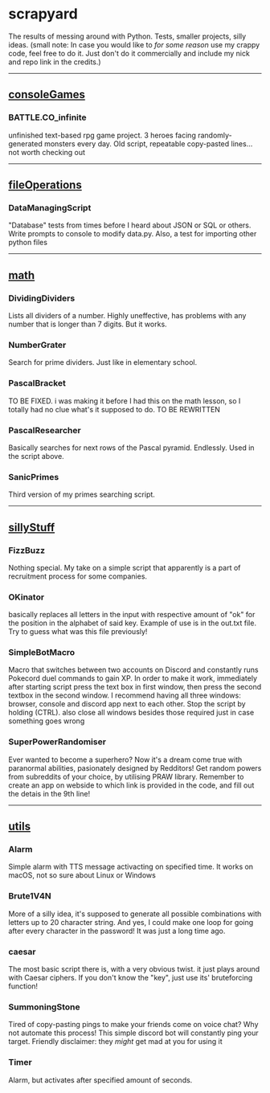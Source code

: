 # scrapyard
The results of messing around with Python. Tests, smaller projects, silly ideas.
(small note: In case you would like to *for some reason*  use my crappy code, feel free to do it. Just don't do it commercially and include my nick and repo link in the credits.)

-----
## [consoleGames](consoleGames)
### BATTLE.CO_infinite
unfinished text-based rpg game project. 3 heroes facing randomly-generated monsters every day. Old script, repeatable copy-pasted lines... not worth checking out

-----
## [fileOperations](fileOperations)
### DataManagingScript
"Database" tests from times before I heard about JSON or SQL or others. Write prompts to console to modify data.py. Also, a test for importing other python files

-----
## [math](math)
### DividingDividers
Lists all dividers of a number. Highly uneffective, has problems with any number that is longer than 7 digits. But it works.
### NumberGrater
Search for prime dividers. Just like in elementary school.
### PascalBracket
TO BE FIXED. i was making it before I had this on the math lesson, so I totally had no clue what's it supposed to do. TO BE REWRITTEN
### PascalResearcher
Basically searches for next rows of the Pascal pyramid. Endlessly. Used in the script above.
### SanicPrimes
Third version of my primes searching script.

-----
## [sillyStuff](sillyStuff)
### FizzBuzz
Nothing special. My take on a simple script that apparently is a part of recruitment process for some companies.
### OKinator
basically replaces all letters in the input with respective amount of "ok" for the position in the alphabet of said key. Example of use is in the out.txt file. Try to guess what was this file previously!
### SimpleBotMacro
Macro that switches between two accounts on Discord and constantly runs Pokecord duel commands to gain XP. In order to make it work, immediately after starting script press the text box in first window, then press the second textbox in the second window. I recommend having all three windows: browser, console and discord app next to each other. Stop the script by holding (CTRL). also close all windows besides those required just in case something goes wrong
### SuperPowerRandomiser
Ever wanted to become a superhero? Now it's a dream come true with paranormal abilities, pasionately designed by Redditors! Get random powers from subreddits of your choice, by utilising PRAW library. Remember to create an app on webside to which link is provided in the code, and fill out the detais in the 9th line!

-----
## [utils](utils)
### Alarm
Simple alarm with TTS message activacting on specified time. It works on macOS, not so sure about Linux or Windows
### Brute1V4N
More of a silly idea, it's supposed to generate all possible combinations with letters up to 20 character string. And yes, I could make one loop for going after every character in the password! It was just a long time ago.
### caesar
The most basic script there is, with a very obvious twist. it just plays around with Caesar ciphers. If you don't know the "key", just use its' bruteforcing function!
### SummoningStone
Tired of copy-pasting pings to make your friends come on voice chat? Why not automate this process! This simple discord bot will constantly ping your target. Friendly disclaimer: they *might* get mad at you for using it
### Timer
Alarm, but activates after specified amount of seconds.
